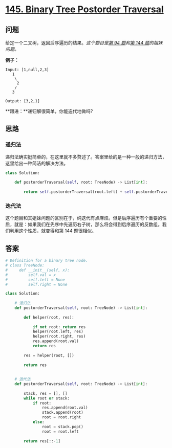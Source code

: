 # [145. Binary Tree Postorder Traversal](https://leetcode.com/problems/binary-tree-postorder-traversal/)

## 问题

给定一个二叉树，返回后序遍历的结果。*这个题目是[第 94 题](./0094-binary_tree_inorder_travesal.md)和[第 144 题](./0144-binary_tree_preorder_travesal.md)的姐妹问题。*

**例子：**

```
Input: [1,null,2,3]
   1
    \
     2
    /
   3

Output: [3,2,1]
```

**跟进：**递归解很简单，你能迭代地做吗?

## 思路

### 递归法

递归法确实挺简单的，在这里就不多赘述了。答案里给的是一种一般的递归方法，这里给出一种简洁的解决方法。

```python
class Solution:
    
    def postorderTraversal(self, root: TreeNode) -> List[int]:
        
        return self.postorderTraversal(root.left) + self.postorderTraversal(root.right) + [root.val] if root else []
```

### 迭代法

这个题目和其姐妹问题的区别在于，纯迭代有点麻烦。但是后序遍历有个重要的性质，就是：如果我们在先序中先遍历右子树，那么将会得到后序遍历的反数组。我们利用这个性质，就变得和第 144 题很相似。

## 答案

```python
# Definition for a binary tree node.
# class TreeNode:
#     def __init__(self, x):
#         self.val = x
#         self.left = None
#         self.right = None

class Solution:
    
    # 递归法
    def postorderTraversal(self, root: TreeNode) -> List[int]:
        
        def helper(root, res):
        
            if not root: return res
            helper(root.left, res)
            helper(root.right, res)
            res.append(root.val)
            return res
        
        res = helper(root, [])
        
        return res
    
    
    # 迭代法
    def postorderTraversal(self, root: TreeNode) -> List[int]:
        
        stack, res = [], []
        while root or stack:
            if root:
                res.append(root.val)
                stack.append(root)
                root = root.right
            else:
                root = stack.pop()
                root = root.left
            
        return res[::-1]
```